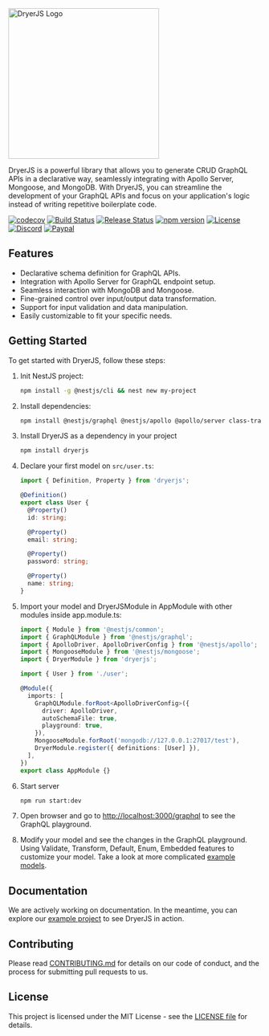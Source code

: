 <picture>
  <source media="(prefers-color-scheme: light)" srcset="https://dryerjs.github.io/logo-light.png">
  <source media="(prefers-color-scheme: dark)" srcset="https://dryerjs.github.io/logo-dark.png">
  <img alt="DryerJS Logo" src="https://dryerjs.github.io/logo-light.png" width="300px">
</picture>

DryerJS is a powerful library that allows you to generate CRUD GraphQL APIs in a declarative way, seamlessly integrating with Apollo Server, Mongoose, and MongoDB. With DryerJS, you can streamline the development of your GraphQL APIs and focus on your application's logic instead of writing repetitive boilerplate code.

[![codecov](https://codecov.io/gh/dryerjs/dryerjs/graph/badge.svg?token=ZQOWFCGXUK)](https://codecov.io/gh/dryerjs/dryerjs)
[![Build Status](https://github.com/dryerjs/dryerjs/workflows/CI/badge.svg)](https://github.com/dryerjs/dryerjs/actions)
[![Release Status](https://github.com/dryerjs/dryerjs/workflows/Release/badge.svg)](https://github.com/dryerjs/dryerjs/actions)
[![npm version](https://badge.fury.io/js/dryerjs.svg)](https://badge.fury.io/js/dryerjs)
[![License](https://img.shields.io/badge/License-MIT-blue.svg)](https://github.com/dryerjs/dryerjs/blob/master/LICENSE)
[![Discord](https://img.shields.io/discord/1165841842873565264)](https://discord.gg/mBZN86W5Fa)
[![Paypal](https://img.shields.io/badge/Donate-PayPal-ff3f59.svg)](https://paypal.me/briandryerjs)

## Features

- Declarative schema definition for GraphQL APIs.
- Integration with Apollo Server for GraphQL endpoint setup.
- Seamless interaction with MongoDB and Mongoose.
- Fine-grained control over input/output data transformation.
- Support for input validation and data manipulation.
- Easily customizable to fit your specific needs.

## Getting Started

To get started with DryerJS, follow these steps:

1. Init NestJS project:

   ```bash
   npm install -g @nestjs/cli && nest new my-project
   ```

2. Install dependencies:

   ```bash
   npm install @nestjs/graphql @nestjs/apollo @apollo/server class-transformer class-validator @nestjs/mongoose dataloader
   ```

3. Install DryerJS as a dependency in your project

   ```bash
   npm install dryerjs
   ```

4. Declare your first model on `src/user.ts`:

   ```typescript
   import { Definition, Property } from 'dryerjs';

   @Definition()
   export class User {
     @Property()
     id: string;

     @Property()
     email: string;

     @Property()
     password: string;

     @Property()
     name: string;
   }
   ```

5. Import your model and DryerJSModule in AppModule with other modules inside app.module.ts:

   ```typescript
   import { Module } from '@nestjs/common';
   import { GraphQLModule } from '@nestjs/graphql';
   import { ApolloDriver, ApolloDriverConfig } from '@nestjs/apollo';
   import { MongooseModule } from '@nestjs/mongoose';
   import { DryerModule } from 'dryerjs';

   import { User } from './user';

   @Module({
     imports: [
       GraphQLModule.forRoot<ApolloDriverConfig>({
         driver: ApolloDriver,
         autoSchemaFile: true,
         playground: true,
       }),
       MongooseModule.forRoot('mongodb://127.0.0.1:27017/test'),
       DryerModule.register({ definitions: [User] }),
     ],
   })
   export class AppModule {}
   ```

6. Start server

   ```bash
   npm run start:dev
   ```

7. Open browser and go to [http://localhost:3000/graphql](http://localhost:3000/graphql) to see the GraphQL playground.

8. Modify your model and see the changes in the GraphQL playground. Using Validate, Transform, Default, Enum, Embedded features to customize your model. Take a look at more complicated [example models](https://github.com/dryerjs/dryerjs/tree/master/src).

## Documentation

We are actively working on documentation. In the meantime, you can explore our [example project](https://github.com/dryerjs/dryerjs/tree/master/src) to see DryerJS in action.

## Contributing

Please read [CONTRIBUTING.md](https://github.com/dryerjs/dryerjs/blob/master/CONTRIBUTING.md) for details on our code of conduct, and the process for submitting pull requests to us.

## License

This project is licensed under the MIT License - see the [LICENSE file](https://github.com/dryerjs/dryerjs/blob/master/LICENSE) for details.
